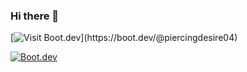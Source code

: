 ### Hi there 👋

[![Visit Boot.dev](https://img.shields.io/badge/Learning%20on-Boot.dev-blue?logo=data:image/svg+xml;base64,...)](https://boot.dev/@piercingdesire04)

[![Boot.dev](https://media.licdn.com/dms/image/v2/D560BAQGNJxX2Q-Agmw/company-logo_200_200/company-logo_200_200/0/1686442351899/bootdotdev_logo?e=1755734400&v=beta&t=qHgrtbYBFX0x5prSgCRrrstH1fSe2bqg6oh3pFLKJng)](https://www.boot.dev/u/piercingdesire04)

<!--
**HollowCrusader/HollowCrusader** is a ✨ _special_ ✨ repository because its `README.md` (this file) appears on your GitHub profile.

Here are some ideas to get you started:

[![Hollow Crusader's GitHub stats](https://github-readme-stats.vercel.app/api?username=hollowcrusader)](https://github.com/anuraghazra/github-readme-stats)


- 🔭 I’m currently working on ...
- 🌱 I’m currently learning ...
- 👯 I’m looking to collaborate on ...
- 🤔 I’m looking for help with ...
- 💬 Ask me about ...
- 📫 How to reach me: ...
- 😄 Pronouns: ...
- ⚡ Fun fact: ...
-->
